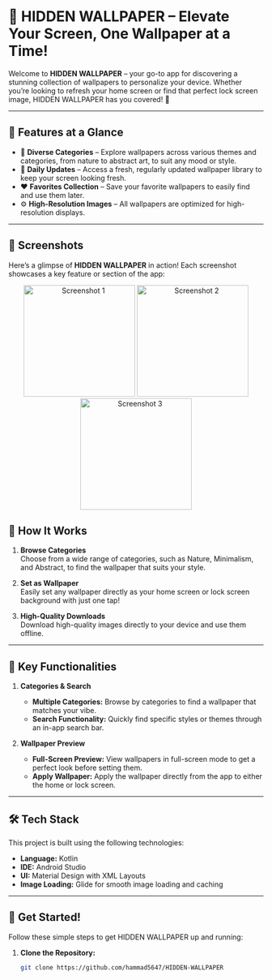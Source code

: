 # 🌟 HIDDEN WALLPAPER – Elevate Your Screen, One Wallpaper at a Time!
Welcome to **HIDDEN WALLPAPER** – your go-to app for discovering a stunning collection of wallpapers to personalize your device. Whether you’re looking to refresh your home screen or find that perfect lock screen image, HIDDEN WALLPAPER has you covered! 📱

---

## 🚀 Features at a Glance
- 🌄 **Diverse Categories** – Explore wallpapers across various themes and categories, from nature to abstract art, to suit any mood or style.
- 🔄 **Daily Updates** – Access a fresh, regularly updated wallpaper library to keep your screen looking fresh.
- ❤️ **Favorites Collection** – Save your favorite wallpapers to easily find and use them later.
- ⚙️ **High-Resolution Images** – All wallpapers are optimized for high-resolution displays.

---
## 🎨 Screenshots

Here’s a glimpse of **HIDDEN WALLPAPER** in action! Each screenshot showcases a key feature or section of the app:

<p align="center">
   <img src="https://github.com/user-attachments/assets/a9ff06cf-f36f-4711-ab6a-d8eb4802a0f7" width="220px" alt="Screenshot 1"/> 
   <img src="https://github.com/user-attachments/assets/191075d6-a740-4e62-9768-d390c7273c82" width="220px" alt="Screenshot 2"/> 
   <img src="https://github.com/user-attachments/assets/94ea6195-db57-4eab-ba4b-62e6c401f0e2" width="220px" alt="Screenshot 3"/> 
</p>


## 📝 How It Works

1. **Browse Categories**  
   Choose from a wide range of categories, such as Nature, Minimalism, and Abstract, to find the wallpaper that suits your style.

2. **Set as Wallpaper**  
   Easily set any wallpaper directly as your home screen or lock screen background with just one tap!

3. **High-Quality Downloads**  
   Download high-quality images directly to your device and use them offline.

---

## 🎯 Key Functionalities

1. **Categories & Search**  
   - **Multiple Categories:** Browse by categories to find a wallpaper that matches your vibe.
   - **Search Functionality:** Quickly find specific styles or themes through an in-app search bar.

2. **Wallpaper Preview**  
   - **Full-Screen Preview:** View wallpapers in full-screen mode to get a perfect look before setting them.
   - **Apply Wallpaper:** Apply the wallpaper directly from the app to either the home or lock screen.

---

## 🛠️ Tech Stack
This project is built using the following technologies:

- **Language:** Kotlin
- **IDE:** Android Studio
- **UI:** Material Design with XML Layouts
- **Image Loading:** Glide for smooth image loading and caching

---

## 📲 Get Started!
Follow these simple steps to get HIDDEN WALLPAPER up and running:

1. **Clone the Repository:**
   ```bash
   git clone https://github.com/hammad5647/HIDDEN-WALLPAPER
